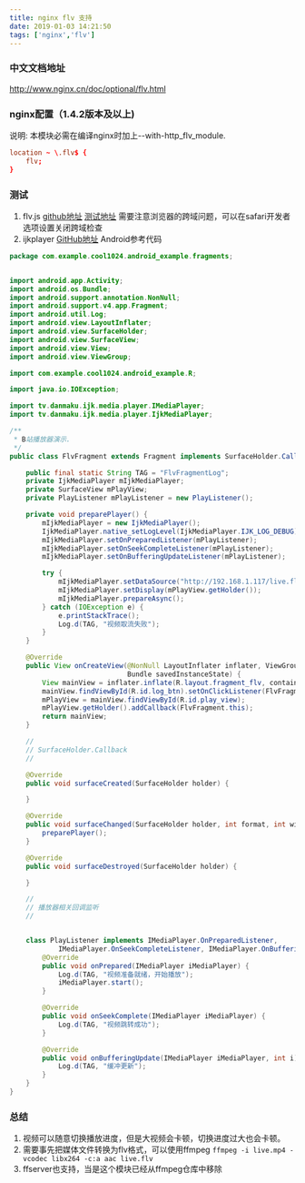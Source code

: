 ```yaml
---
title: nginx flv 支持
date: 2019-01-03 14:21:50
tags: ['nginx','flv']
---
```


### 中文文档地址
http://www.nginx.cn/doc/optional/flv.html

### nginx配置（1.4.2版本及以上)

说明: 本模块必需在编译nginx时加上--with-http_flv_module.

```conf
location ~ \.flv$ {
    flv;
}
```

### 测试
1. flv.js [github地址](https://github.com/Bilibili/flv.js) [测试地址](http://bilibili.github.io/flv.js/demo/)
需要注意浏览器的跨域问题，可以在safari开发者选项设置关闭跨域检查
2. ijkplayer [GitHub地址](https://github.com/Bilibili/ijkplayer)
Android参考代码
```java
package com.example.cool1024.android_example.fragments;


import android.app.Activity;
import android.os.Bundle;
import android.support.annotation.NonNull;
import android.support.v4.app.Fragment;
import android.util.Log;
import android.view.LayoutInflater;
import android.view.SurfaceHolder;
import android.view.SurfaceView;
import android.view.View;
import android.view.ViewGroup;

import com.example.cool1024.android_example.R;

import java.io.IOException;

import tv.danmaku.ijk.media.player.IMediaPlayer;
import tv.danmaku.ijk.media.player.IjkMediaPlayer;

/**
 * B站播放器演示.
 */
public class FlvFragment extends Fragment implements SurfaceHolder.Callback{

    public final static String TAG = "FlvFragmentLog";
    private IjkMediaPlayer mIjkMediaPlayer;
    private SurfaceView mPlayView;
    private PlayListener mPlayListener = new PlayListener();

    private void preparePlayer() {
        mIjkMediaPlayer = new IjkMediaPlayer();
        IjkMediaPlayer.native_setLogLevel(IjkMediaPlayer.IJK_LOG_DEBUG);
        mIjkMediaPlayer.setOnPreparedListener(mPlayListener);
        mIjkMediaPlayer.setOnSeekCompleteListener(mPlayListener);
        mIjkMediaPlayer.setOnBufferingUpdateListener(mPlayListener);

        try {
            mIjkMediaPlayer.setDataSource("http://192.168.1.117/live.flv");
            mIjkMediaPlayer.setDisplay(mPlayView.getHolder());
            mIjkMediaPlayer.prepareAsync();
        } catch (IOException e) {
            e.printStackTrace();
            Log.d(TAG, "视频取流失败");
        }
    }

    @Override
    public View onCreateView(@NonNull LayoutInflater inflater, ViewGroup container,
                             Bundle savedInstanceState) {
        View mainView = inflater.inflate(R.layout.fragment_flv, container, false);
        mainView.findViewById(R.id.log_btn).setOnClickListener(FlvFragment.this);
        mPlayView = mainView.findViewById(R.id.play_view);
        mPlayView.getHolder().addCallback(FlvFragment.this);
        return mainView;
    }

    // 
    // SurfaceHolder.Callback
    //

    @Override
    public void surfaceCreated(SurfaceHolder holder) {

    }

    @Override
    public void surfaceChanged(SurfaceHolder holder, int format, int width, int height) {
        preparePlayer();
    }

    @Override
    public void surfaceDestroyed(SurfaceHolder holder) {

    }

    // 
    // 播放器相关回调监听
    //


    class PlayListener implements IMediaPlayer.OnPreparedListener,
            IMediaPlayer.OnSeekCompleteListener, IMediaPlayer.OnBufferingUpdateListener {
        @Override
        public void onPrepared(IMediaPlayer iMediaPlayer) {
            Log.d(TAG, "视频准备就绪，开始播放");
            iMediaPlayer.start();
        }

        @Override
        public void onSeekComplete(IMediaPlayer iMediaPlayer) {
            Log.d(TAG, "视频跳转成功");
        }

        @Override
        public void onBufferingUpdate(IMediaPlayer iMediaPlayer, int i) {
            Log.d(TAG, "缓冲更新");
        }
    }
}

```

### 总结
1. 视频可以随意切换播放进度，但是大视频会卡顿，切换进度过大也会卡顿。
2. 需要事先把媒体文件转换为flv格式，可以使用ffmpeg
`ffmpeg -i live.mp4 -vcodec libx264 -c:a aac live.flv`
3. ffserver也支持，当是这个模块已经从ffmpeg仓库中移除